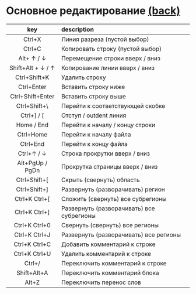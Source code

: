 # Основное редактирование [(back)](../readme.md)

| key | description |
| :-: | :-- |
| Ctrl+X | Линия разреза (пустой выбор) |
| Ctrl+C | Копировать строку (пустой выбор) |
| Alt+ ↑ / ↓ | Перемещение строки вверх / вниз |
| Shift+Alt + ↓ / ↑ | Копирование линии вверх / вниз |
| Ctrl+Shift+K | Удалить строку |
| Ctrl+Enter | Вставить строку ниже |
| Ctrl+Shift+Enter | Вставить строку выше |
| Ctrl+Shift+\ | Перейти к соответствующей скобке |
| Ctrl+] / [ | Отступ / outdent линия |
| Home / End | Перейти к началу / концу строки |
| Ctrl+Home | Перейти к началу файла |
| Ctrl+End | Перейти к концу файла |
| Ctrl+↑ / ↓ | Строка прокрутки вверх / вниз |
| Alt+PgUp / PgDn | Прокрутка страницы вверх / вниз |
| Ctrl+Shift+[ | Скрыть (свернуть) область |
| Ctrl+Shift+] | Развернуть (разворачивать) регион |
| Ctrl+K Ctrl+[ | Сложить (свернуть) все субрегионы |
| Ctrl+K Ctrl+] | Развернуть (разворачивать) все субрегионы |
| Ctrl+K Ctrl+0 | Свернуть (свернуть) все регионы |
| Ctrl+K Ctrl+J | Развернуть (разворачивать) все регионы |
| Ctrl+K Ctrl+C | Добавить комментарий к строке |
| Ctrl+K Ctrl+U | Удалить комментарий к строке |
| Ctrl+/ | Переключить комментарий к строке |
| Shift+Alt+A | Переключить комментарий блока |
| Alt+Z | Переключить перенос слов |
